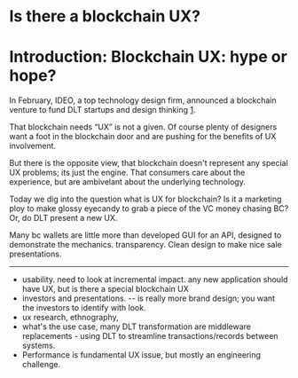 #  Is there a blockchain UX? 

# Introduction:  Blockchain UX: hype or hope? 

In February, IDEO, a top technology design firm, announced a blockchain venture to fund DLT startups and design thinking [1](https://www.businessinsider.com/ideo-turning-to-blockchain-2019-2).

That blockchain needs “UX” is not a given. Of course plenty of designers want a foot in the blockchain door and are pushing for the benefits of UX involvement. 

But there is the opposite view, that blockchain doesn't represent any special UX problems; its just the engine.  That consumers care about the experience, but are ambivelant about the underlying technology.

Today we dig into the question what is UX for blockchain?
Is it a marketing ploy to make glossy eyecandy to grab a piece of the VC money chasing BC?  Or, do DLT present a new UX.

Many bc wallets are little more than developed GUI for an API, designed to demonstrate the mechanics.   transparency. Clean design to make nice sale presentations. 

----


* usability.  need to look at incremental impact.  any new application should have UX, but is there a special blockchain UX
* investors and presentations.  -- is really more brand design; you want the investors to identify with look.
* ux research, ethnography, 
* what's the use case, many DLT transformation are middleware replacements - using DLT to streamline transactions/records between systems.
* Performance is fundamental UX issue, but mostly an engineering challenge.

